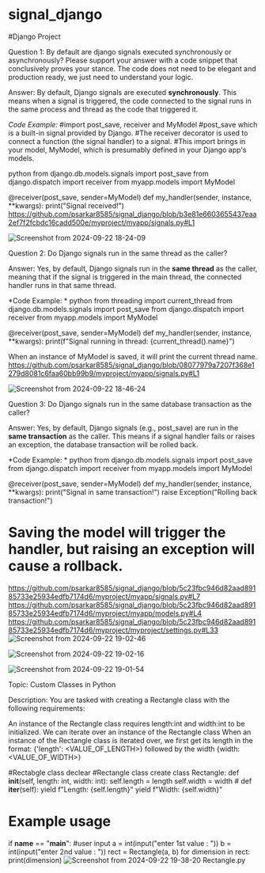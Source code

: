 # signal_django
#Django Project

Question 1: By default are django signals executed synchronously or asynchronously? Please support your answer with a code snippet that conclusively proves your stance. The code does not need to be elegant and production ready, we just need to understand your logic.


Answer: By default, Django signals are executed **synchronously**. This means when a signal is triggered, the code connected to the signal runs in the same process and thread as the code that triggered it.

*Code Example:*
#import post_save, receiver and MyModel
#post_save which is a built-in signal provided by Django.
#The receiver decorator is used to connect a function (the signal handler) to a signal.
#This import brings in your model, MyModel, which is presumably defined in your Django app's models.


python
from django.db.models.signals import post_save
from django.dispatch import receiver
from myapp.models import MyModel

@receiver(post_save, sender=MyModel)
def my_handler(sender, instance, **kwargs):
    print("Signal received!")
https://github.com/psarkar8585/signal_django/blob/b3e81e6603655437eaa2ef7f2fcbdc16cadd500e/myproject/myapp/signals.py#L1

![Screenshot from 2024-09-22 18-24-09](https://github.com/user-attachments/assets/3aecddee-f4f9-406a-b67a-0b01d817f8ad)




Question 2: Do Django signals run in the same thread as the caller?


Answer: Yes, by default, Django signals run in the **same thread** as the caller, meaning that if the signal is triggered in the main thread, the connected handler runs in that same thread.


*Code Example: *
python
from threading import current_thread
from django.db.models.signals import post_save
from django.dispatch import receiver
from myapp.models import MyModel

@receiver(post_save, sender=MyModel)
def my_handler(sender, instance, **kwargs):
    print(f"Signal running in thread: {current_thread().name}")

When an instance of MyModel is saved, it will print the current thread name.
https://github.com/psarkar8585/signal_django/blob/08077979a7207f368e1279d8081c6faa60bb99b9/myproject/myapp/signals.py#L1



![Screenshot from 2024-09-22 18-46-24](https://github.com/user-attachments/assets/34b20234-7ed2-45ef-b74e-f7fb246ab33b)





Question 3: Do Django signals run in the same database transaction as the caller?


Answer: Yes, by default, Django signals (e.g., post_save) are run in the **same transaction** as the caller. This means if a signal handler fails or raises an exception, the database transaction will be rolled back.


*Code Example: *
python
from django.db.models.signals import post_save
from django.dispatch import receiver
from myapp.models import MyModel

@receiver(post_save, sender=MyModel)
def my_handler(sender, instance, **kwargs):
    print("Signal in same transaction!")
    raise Exception("Rolling back transaction!")

# Saving the model will trigger the handler, but raising an exception will cause a rollback.

https://github.com/psarkar8585/signal_django/blob/5c23fbc946d82aad89185733e25934edfb7174d6/myproject/myapp/signals.py#L7
https://github.com/psarkar8585/signal_django/blob/5c23fbc946d82aad89185733e25934edfb7174d6/myproject/myapp/models.py#L4
https://github.com/psarkar8585/signal_django/blob/5c23fbc946d82aad89185733e25934edfb7174d6/myproject/myproject/settings.py#L33
![Screenshot from 2024-09-22 19-02-46](https://github.com/user-attachments/assets/32726d7f-2426-4c73-b2e9-64a3380da883)

![Screenshot from 2024-09-22 19-02-16](https://github.com/user-attachments/assets/8cb51da4-a1ba-47d4-8df9-f578c56bf481)

![Screenshot from 2024-09-22 19-01-54](https://github.com/user-attachments/assets/196342d4-7a42-4a61-90fe-d9bff232a2f3)





Topic: Custom Classes in Python

Description: You are tasked with creating a Rectangle class with the following requirements:

An instance of the Rectangle class requires length:int and width:int to be initialized.
We can iterate over an instance of the Rectangle class 
When an instance of the Rectangle class is iterated over, we first get its length in the format: {'length': <VALUE_OF_LENGTH>} followed by the width {width: <VALUE_OF_WIDTH>}


#Rectabgle class declear
#Rectangle class create
class Rectangle:
    def __init__(self, length: int, width: int):
        self.length = length
        self.width = width
    #
    def __iter__(self):
        yield f"Length: {self.length}"
        yield f"Width: {self.width}"

# Example usage
if __name__ == "__main__":
    #user input 
    a = int(input("enter 1st value : "))
    b = int(input("enter 2nd value : "))
    rect = Rectangle(a, b)
    for dimension in rect:
        print(dimension)
![Screenshot from 2024-09-22 19-38-20](https://github.com/user-attachments/assets/8983ab6a-b3b6-4f65-a4a0-a2740fd7f715)
Rectangle.py

